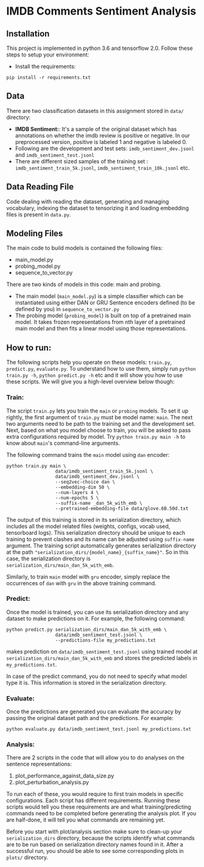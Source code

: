 # IMDB Comments Sentiment Analysis

## Installation

This project is implemented in python 3.6 and tensorflow 2.0. Follow these steps to setup your environment:

* Install the requirements:
```
pip install -r requirements.txt
```


## Data

There are two classification datasets in this assignment stored in `data/` directory:

- **IMDB Sentiment:**: It's a sample of the original dataset which has annotations on whether the imdb review is positive or negative. In our preprocessed version, positive is labeled 1 and negative is labeled 0.
 - Following are the development and test sets:
`imdb_sentiment_dev.jsonl` and `imdb_sentiment_test.jsonl`
 - There are different sized samples of the training set :
`imdb_sentiment_train_5k.jsonl`,  `imdb_sentiment_train_10k.jsonl` etc.


## Data Reading File

Code dealing with reading the dataset, generating and managing vocabulary, indexing the dataset to tensorizing it and loading embedding files is present in `data.py`.

## Modeling Files

The main code to build models is contained the following files:

- main_model.py
- probing_model.py
- sequence_to_vector.py

There are two kinds of models in this code: main and probing.

- The main model (`main_model.py`) is a simple classifier which can be instantiated using either DAN or GRU Sentence encoders defined (to be defined by you) in `sequence_to_vector.py`
- The probing model (`probing_model`) is built on top of a pretrained main model. It takes frozen representations from nth layer of a pretrained main model and then fits a linear model using those representations.

## How to run:

The following scripts help you operate on these models: `train.py`, `predict.py`, `evaluate.py`. To understand how to use them, simply run `python train.py -h`, `python predict.py -h` etc and it will show you how to use these scripts. We will give you a high-level overview below though:


### Train:

The script `train.py` lets you train the `main` or `probing` models. To set it up rightly, the first argument of `train.py` must be model name: `main`. The next two arguments need to be path to the training set and the development set. Next, based on what you model choose to train, you will be asked to pass extra configurations required by model. Try `python train.py main -h` to know about `main`'s command-line arguments.

The following command trains the `main` model using `dan` encoder:

```
python train.py main \
                  data/imdb_sentiment_train_5k.jsonl \
                  data/imdb_sentiment_dev.jsonl \
                  --seq2vec-choice dan \
                  --embedding-dim 50 \
                  --num-layers 4 \
                  --num-epochs 5 \
                  --suffix-name _dan_5k_with_emb \
                  --pretrained-embedding-file data/glove.6B.50d.txt
```

The output of this training is stored in its serialization directory, which includes all the model related files (weights, configs, vocab used, tensorboard logs). This serialization directory should be unique to each training to prevent clashes and its name can be adjusted using `suffix-name` argument. The training script automatically generates serialization directory at the path `"serialization_dirs/{model_name}_{suffix_name}"`. So in this case, the serialization directory is `serialization_dirs/main_dan_5k_with_emb`.

Similarly, to train `main` model with `gru` encoder, simply replace the occurrences of `dan` with `gru` in the above training command.


### Predict:

Once the model is trained, you can use its serialization directory and any dataset to make predictions on it. For example, the following command:

```
python predict.py serialization_dirs/main_dan_5k_with_emb \
                  data/imdb_sentiment_test.jsonl \
                  --predictions-file my_predictions.txt
```
makes prediction on `data/imdb_sentiment_test.jsonl` using trained model at `serialization_dirs/main_dan_5k_with_emb` and stores the predicted labels in `my_predictions.txt`.

In case of the predict command, you do not need to specify what model type it is. This information is stored in the serialization directory.

### Evaluate:

Once the predictions are generated you can evaluate the accuracy by passing the original dataset path and the predictions. For example:

```
python evaluate.py data/imdb_sentiment_test.jsonl my_predictions.txt
```

### Analysis:

There are 2 scripts in the code that will allow you to do analyses on the sentence representations:

1. plot_performance_against_data_size.py
4. plot_perturbation_analysis.py

To run each of these, you would require to first train models in specific configurations. Each script has different requirements. Running these scripts would tell you these requirements are and what training/predicting commands need to be completed before generating the analysis plot. If you are half-done, it will tell you what commands are remaining yet.

Before you start with plot/analysis section make sure to clean-up your `serialization_dirs` directory, because the scripts identify what commands are to be run based on serialization directory names found in it. After a successful run, you should be able to see some corresponding plots in `plots/` directory.

